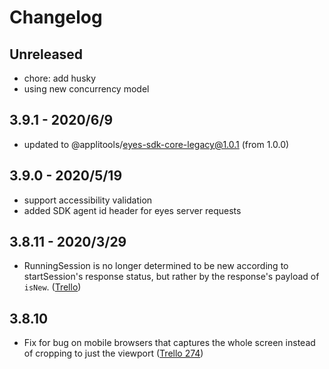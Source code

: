 # Changelog

## Unreleased

- chore: add husky
- using new concurrency model

## 3.9.1 - 2020/6/9

- updated to @applitools/eyes-sdk-core-legacy@1.0.1 (from 1.0.0)

## 3.9.0 - 2020/5/19

- support accessibility validation
- added SDK agent id header for eyes server requests

## 3.8.11 - 2020/3/29

- RunningSession is no longer determined to be new according to startSession's response status, but rather by the response's payload of `isNew`. ([Trello](https://trello.com/c/60Rm4xXG/240-support-future-long-running-tasks))

## 3.8.10

- Fix for bug on mobile browsers that captures the whole screen instead of cropping to just the viewport ([Trello 274](https://trello.com/c/NfcL4xXw))
